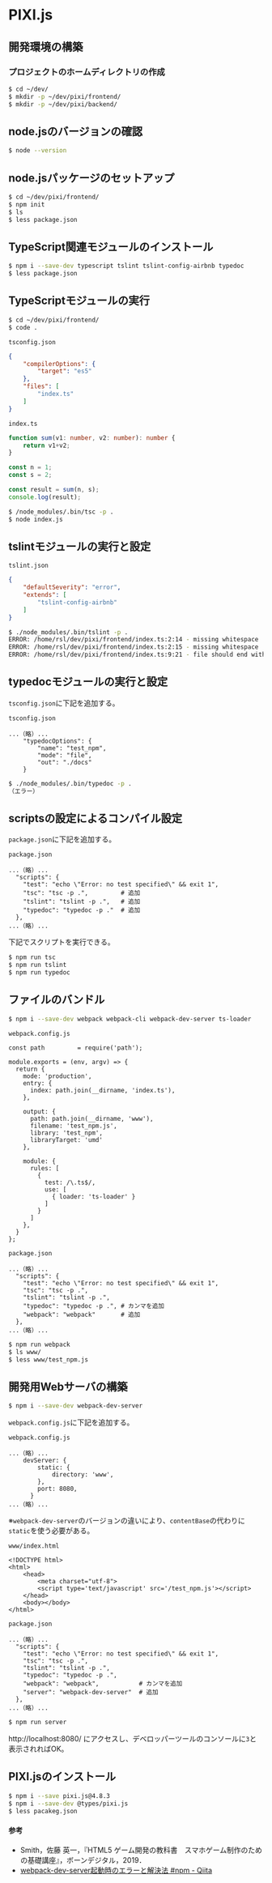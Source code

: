 # PIXI.js

## 開発環境の構築

### プロジェクトのホームディレクトリの作成
```bash
$ cd ~/dev/
$ mkdir -p ~/dev/pixi/frontend/
$ mkdir -p ~/dev/pixi/backend/
```

## node.jsのバージョンの確認
```bash
$ node --version
```

## node.jsパッケージのセットアップ
```bash
$ cd ~/dev/pixi/frontend/
$ npm init
$ ls
$ less package.json
```

## TypeScript関連モジュールのインストール
```bash
$ npm i --save-dev typescript tslint tslint-config-airbnb typedoc
$ less package.json
```

## TypeScriptモジュールの実行
```bash
$ cd ~/dev/pixi/frontend/
$ code .
```

`tsconfig.json`
```json
{
    "compilerOptions": {
        "target": "es5"
    },
    "files": [
        "index.ts"
    ]
}
```

`index.ts`
```ts
function sum(v1: number, v2: number): number {
    return v1+v2;
}

const n = 1;
const s = 2;

const result = sum(n, s);
console.log(result);
```

```bash
$ /node_modules/.bin/tsc -p .
$ node index.js
```

## tslintモジュールの実行と設定
`tslint.json`
```json
{
    "defaultSeverity": "error",
    "extends": [
        "tslint-config-airbnb"
    ]
}
```

```bash
$ ./node_modules/.bin/tslint -p .
ERROR: /home/rsl/dev/pixi/frontend/index.ts:2:14 - missing whitespace
ERROR: /home/rsl/dev/pixi/frontend/index.ts:2:15 - missing whitespace
ERROR: /home/rsl/dev/pixi/frontend/index.ts:9:21 - file should end with a newline
```

## typedocモジュールの実行と設定
`tsconfig.json`に下記を追加する。

`tsconfig.json`
```
...（略）...
    "typedocOptions": {
        "name": "test_npm",
        "mode": "file",
        "out": "./docs"
    }
```

```bash
$ ./node_modules/.bin/typedoc -p .
（エラー）
```

## scriptsの設定によるコンパイル設定
`package.json`に下記を追加する。

`package.json`
```
...（略）...
  "scripts": {
    "test": "echo \"Error: no test specified\" && exit 1",
    "tsc": "tsc -p .",         # 追加
    "tslint": "tslint -p .",   # 追加
    "typedoc": "typedoc -p ."  # 追加
  },
...（略）...
```

下記でスクリプトを実行できる。
```bash
$ npm run tsc
$ npm run tslint
$ npm run typedoc
```

## ファイルのバンドル
```bash
$ npm i --save-dev webpack webpack-cli webpack-dev-server ts-loader
```

`webpack.config.js`
```
const path         = require('path');

module.exports = (env, argv) => {
  return {
    mode: 'production',
    entry: {
      index: path.join(__dirname, 'index.ts'),
    },

    output: {
      path: path.join(__dirname, 'www'),
      filename: 'test_npm.js',
      library: 'test_npm',
      libraryTarget: 'umd'
    },

    module: {
      rules: [
        {
          test: /\.ts$/,
          use: [
            { loader: 'ts-loader' }
          ]
        }
      ]
    },
  }
};
```

`package.json`
```
...（略）...
  "scripts": {
    "test": "echo \"Error: no test specified\" && exit 1",
    "tsc": "tsc -p .",
    "tslint": "tslint -p .",
    "typedoc": "typedoc -p .", # カンマを追加
    "webpack": "webpack"       # 追加
  },
...（略）...
```

```bash
$ npm run webpack
$ ls www/
$ less www/test_npm.js
```

## 開発用Webサーバの構築
```bash
$ npm i --save-dev webpack-dev-server
```

`webpack.config.js`に下記を追加する。

`webpack.config.js`
```
...（略）...
    devServer: {
        static: {
            directory: 'www',
        },
        port: 8080,
      }
...（略）...
```

※`webpack-dev-server`のバージョンの違いにより、`contentBase`の代わりに`static`を使う必要がある。


`www/index.html`
```
<!DOCTYPE html>
<html>
    <head>
        <meta charset="utf-8">
        <script type='text/javascript' src='/test_npm.js'></script>
    </head>
    <body></body>
</html>
```

`package.json`
```
...（略）...
  "scripts": {
    "test": "echo \"Error: no test specified\" && exit 1",
    "tsc": "tsc -p .",
    "tslint": "tslint -p .",
    "typedoc": "typedoc -p .",
    "webpack": "webpack",           # カンマを追加
    "server": "webpack-dev-server"  # 追加
  },
...（略）...
```

```bash
$ npm run server
```

http://localhost:8080/ にアクセスし、デベロッパーツールのコンソールに`3`と表示されればOK。

## PIXI.jsのインストール
```bash
$ npm i --save pixi.js@4.8.3
$ npm i --save-dev @types/pixi.js
$ less pacakeg.json
```

#### 参考
- Smith，佐藤 英一，『HTML5 ゲーム開発の教科書　スマホゲーム制作のための基礎講座』，ボーンデジタル，2019．
- [webpack-dev-server起動時のエラーと解決法 #npm - Qiita](https://qiita.com/yosyosyoyoyo/items/84b921d8baa73b232755)
